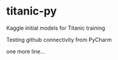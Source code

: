 # titanic-py
Kaggle initial models for Titanic training

Testing github connectivity from PyCharm

one more line...
